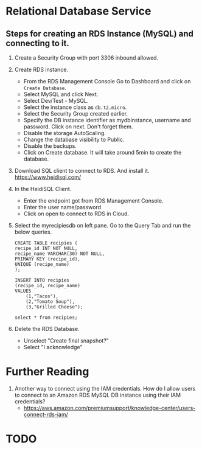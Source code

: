 # Relational Database Service

## Steps for creating an RDS Instance (MySQL) and connecting to it.

1. Create a Security Group with port 3306 inbound allowed.

1. Create RDS instance.
	- From the RDS Management Console Go to Dashboard and click on `Create Database`.
	- Select MySQL and click Next.
	- Select Dev/Test - MySQL.
	- Select the instance class as `db.t2.micro`.
    - Select the Security Group created earlier.
	- Specify the DB instance identifier as mydbinstance, username and password. Click on next. Don't forget them.
    - Disable the storage AutoScaling.
    - Change the database visibility to Public.
	- Disable the backups.
	- Click on Create database. It will take around 5min to create the database.

1. Download SQL client to connect to RDS. And install it.
https://www.heidisql.com/

1. In the HeidiSQL Client.
    - Enter the endpoint got from RDS Management Console.
    - Enter the user name/password
    - Click on open to connect to RDS in Cloud.

1. Select the myrecipiesdb on left pane. Go to the Query Tab and run the below queries.
    ```
    CREATE TABLE recipies (
    recipe_id INT NOT NULL,
    recipe_name VARCHAR(30) NOT NULL,
    PRIMARY KEY (recipe_id),
    UNIQUE (recipe_name)
    );

    INSERT INTO recipies
    (recipe_id, recipe_name)
    VALUES
        (1,"Tacos"),
        (2,"Tomato Soup"),
        (3,"Grilled Cheese");

    select * from recipies;
    ```
5. Delete the RDS Database.
	- Unselect "Create final snapshot?"
    - Select "I acknowledge"

# Further Reading

1. Another way to connect using the IAM credentials. How do I allow users to connect to an Amazon RDS MySQL DB instance using their IAM credentials?
    - https://aws.amazon.com/premiumsupport/knowledge-center/users-connect-rds-iam/

# TODO